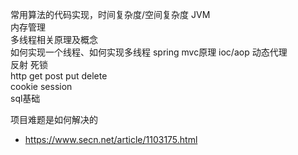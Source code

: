 常用算法的代码实现，时间复杂度/空间复杂度
JVM  
内存管理  
多线程相关原理及概念  
如何实现一个线程、如何实现多线程
spring mvc原理
ioc/aop 
动态代理  
反射
死锁  
http get post put delete  
cookie session  
sql基础


项目难题是如何解决的
- https://www.secn.net/article/1103175.html
 